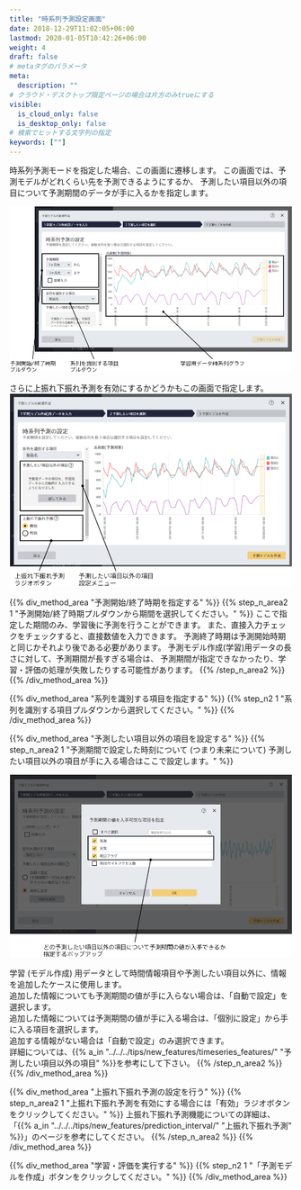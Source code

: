 ```yaml
---
title: "時系列予測設定画面"
date: 2018-12-29T11:02:05+06:00
lastmod: 2020-01-05T10:42:26+06:00
weight: 4
draft: false
# metaタグのパラメータ
meta:
  description: ""
# クラウド・デスクトップ限定ページの場合は片方のみtrueにする
visible:
  is_cloud_only: false
  is_desktop_only: false
# 検索でヒットする文字列の指定
keywords: [""]
---
```


時系列予測モードを指定した場合、この画面に遷移します。
この画面では、予測モデルがどれくらい先を予測できるようにするか、
予測したい項目以外の項目について予測期間のデータが手に入るかを指定します。

![](../../img/t_slide21.png)

さらに上振れ下振れ予測を有効にするかどうかもこの画面で指定します。
![](../../img/t_slide126.png)

{{% div_method_area "予測開始/終了時期を指定する" %}}
{{% step_n_area2 1 "予測開始/終了時期プルダウンから期間を選択してください。" %}}
ここで指定した期間のみ、学習後に予測を行うことができます。
また、直接入力チェックをチェックすると、直接数値を入力できます。
予測終了時期は予測開始時期と同じかそれより後である必要があります。
予測モデル作成(学習)用データの長さに対して、予測期間が長すぎる場合は、
予測期間が指定できなかったり、学習・評価の処理が失敗したりする可能性があります。
{{% /step_n_area2 %}}
{{% /div_method_area %}}

{{% div_method_area "系列を識別する項目を指定する" %}}
{{% step_n2 1 "系列を識別する項目プルダウンから選択してください。" %}}
{{% /div_method_area %}}

{{% div_method_area "予測したい項目以外の項目を設定する" %}}
{{% step_n_area2 1 "予測期間で設定した時刻について (つまり未来について) 予測したい項目以外の項目が手に入る場合はここで設定します。" %}}

![](../../img/t_slide100.png)

学習 (モデル作成) 用データとして時間情報項目や予測したい項目以外に、情報を追加したケースに使用します。<br/>
追加した情報についても予測期間の値が手に入らない場合は、「自動で設定」を選択します。<br/>
追加した情報については予測期間の値が手に入る場合は、「個別に設定」から手に入る項目を選択します。<br/>
追加する情報がない場合は「自動で設定」のみ選択できます。<br/>
詳細については、{{% a_in "../../../tips/new_features/timeseries_features/" "予測したい項目以外の項目" %}}を参考にして下さい。
{{% /step_n_area2 %}}
{{% /div_method_area %}}

{{% div_method_area "上振れ下振れ予測の設定を行う" %}}
{{% step_n_area2 1 "上振れ下振れ予測を有効にする場合には「有効」ラジオボタンをクリックしてください。" %}}
上振れ下振れ予測機能についての詳細は、「{{% a_in "../../../tips/new_features/prediction_interval/" "上振れ下振れ予測" %}}」のページを参考にしてください。
{{% /step_n_area2 %}}
{{% /div_method_area %}}

{{% div_method_area "学習・評価を実行する" %}}
{{% step_n2 1 "「予測モデルを作成」ボタンをクリックしてください。" %}}
{{% /div_method_area %}}
